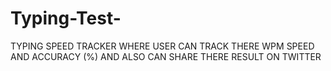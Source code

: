 # Typing-Test-

TYPING SPEED TRACKER WHERE USER CAN TRACK THERE WPM SPEED AND ACCURACY (%) 
AND ALSO CAN SHARE THERE RESULT ON TWITTER
